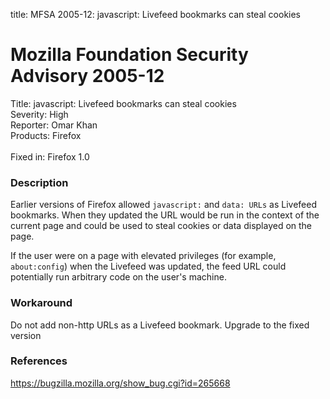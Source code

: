 title: MFSA 2005-12: javascript: Livefeed bookmarks can steal cookies

<h1>Mozilla Foundation Security Advisory 2005-12</h1>

<p><span class="label">Title:</span>      javascript: Livefeed bookmarks can steal cookies<br/>
<span class="label">Severity:</span>   High<br/>
<span class="label">Reporter:</span>   Omar Khan<br/>
<span class="label">Products:</span>   Firefox<br/>
<br/>
<span class="label">Fixed in:</span>   Firefox 1.0</p>

<h3>Description</h3>

<p>Earlier versions of Firefox allowed <code>javascript:</code> and 
<code>data: URLs</code> as Livefeed bookmarks. When they updated the URL 
would be run in the context of the current page and could be used to 
steal cookies or data displayed on the page.</p>

<p>If the user were on a page with elevated privileges (for example,
<code class="filename">about:config</code>) when the Livefeed was updated, 
the feed URL could potentially run arbitrary code on the user's machine.</p>

<h3>Workaround</h3>

<p>Do not add non-http URLs as a Livefeed bookmark. Upgrade to the fixed 
version</p>

<h3>References</h3>

<p><a href="https://bugzilla.mozilla.org/show_bug.cgi?id=265668">
https://bugzilla.mozilla.org/show_bug.cgi?id=265668</a></p>



